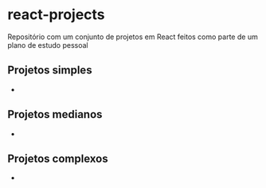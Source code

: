 # react-projects

Repositório com um conjunto de projetos em React feitos como parte de um plano de estudo pessoal

## Projetos simples

-

## Projetos medianos

-

## Projetos complexos

-

